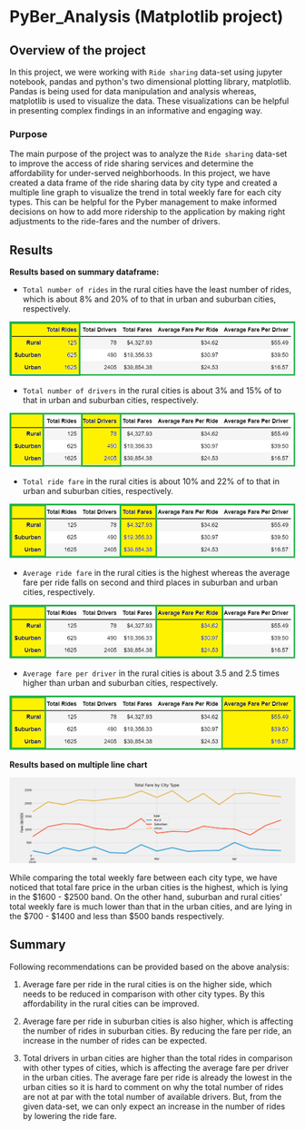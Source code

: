 # PyBer_Analysis (Matplotlib project)

## Overview of the project

In this project, we were working with `Ride sharing` data-set using jupyter notebook, pandas and python's two dimensional 
plotting library, matplotlib. Pandas is being used for data manipulation and analysis whereas, matplotlib is used to
visualize the data. These visualizations can be helpful in presenting complex findings in an informative and engaging way.

### Purpose

The main purpose of the project was to analyze the `Ride sharing` data-set to improve the access of ride sharing services
and determine the affordability for under-served neighborhoods. In this project, we have created a data frame of the
ride sharing data by city type and created a multiple line graph to visualize the trend in total weekly fare for
each city types. This can be helpful for the Pyber management to make informed decisions on how to add more
ridership to the application by making right adjustments to the ride-fares and the number of drivers.

## Results

**Results based on summary dataframe:**

- `Total number of rides` in the rural cities have the least number of rides, which is about 8% and 20% of to that in
urban and suburban cities, respectively.

![total_rides](Image_analysis/total_rides.png)

- `Total number of drivers` in the rural cities is about 3% and 15% of to that in urban and suburban cities, respectively.

![total_drivers](Image_analysis/total_drivers.png)

- `Total ride fare` in the rural cities is about 10% and 22% of to that in urban and suburban cities, respectively.

![total_fares](Image_analysis/total_fares.png)

- `Average ride fare` in the rural cities is the highest whereas the average fare per ride falls on second and third places in suburban and urban cities, respectively. 

![Average_fare_per_ride](Image_analysis/Average_fare_per_ride.png)

- `Average fare per driver` in the rural cities is about 3.5 and 2.5 times higher than urban and suburban cities, respectively.

![Average_fare_per_driver](Image_analysis/Average_fare_per_driver.png)

**Results based on multiple line chart**

![PyBer_fare_summary](analysis/PyBer_fare_summary.png)

While comparing the total weekly fare between each city type, we have noticed that total fare price in the urban cities
is the highest, which is lying in the $1600 - $2500 band. On the other hand, suburban and rural cities' total
weekly fare is much lower than that in the urban cities, and are lying in the $700 - $1400 and less than
$500 bands respectively.

## Summary

Following recommendations can be provided based on the above analysis:

1. Average fare per ride in the rural cities is on the higher side, which needs to be reduced in comparison with other
city types. By this affordability in the rural cities can be improved. 

2. Average fare per ride in suburban cities is also higher, which is affecting the number of rides in suburban cities.
By reducing the fare per ride, an increase in the number of rides can be expected.

3. Total drivers in urban cities are higher than the total rides in comparison with other types of cities,
which is affecting the average fare per driver in the urban cities. The average fare per ride is already the
lowest in the urban cities so it is hard to comment on why the total number of rides are not at par with the
total number of available drivers. But, from the given data-set, we can only expect an increase in the number of
rides by lowering the ride fare.


